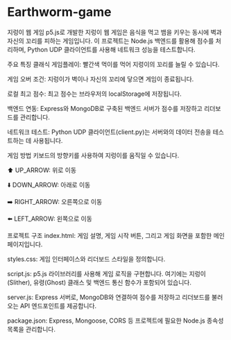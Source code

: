 # Earthworm-game

지렁이 웹 게임 
p5.js로 개발한 지렁이 웹 게임은 음식을 먹고 뱀을 키우는 동시에 벽과 자신의 꼬리를 피하는 게임입니다. 이 프로젝트는 Node.js 백엔드를 활용해 점수를 처리하며, Python UDP 클라이언트를 사용해 네트워크 성능을 테스트합니다.

주요 특징
클래식 게임플레이: 빨간색 먹이를 먹어 지렁이의 꼬리를 늘릴 수 있습니다.

게임 오버 조건: 지렁이가 벽이나 자신의 꼬리에 닿으면 게임이 종료됩니다.

로컬 최고 점수: 최고 점수는 브라우저의 localStorage에 저장됩니다.

백엔드 연동: Express와 MongoDB로 구축된 백엔드 서버가 점수를 저장하고 리더보드를 관리합니다.

네트워크 테스트: Python UDP 클라이언트(client.py)는 서버와의 데이터 전송을 테스트하는 데 사용됩니다.

게임 방법
키보드의 방향키를 사용하여 지렁이를 움직일 수 있습니다.

⬆️ UP_ARROW: 위로 이동

⬇️ DOWN_ARROW: 아래로 이동

➡️ RIGHT_ARROW: 오른쪽으로 이동

⬅️ LEFT_ARROW: 왼쪽으로 이동

프로젝트 구조
index.html: 게임 설명, 게임 시작 버튼, 그리고 게임 화면을 포함한 메인 페이지입니다.

styles.css: 게임 인터페이스와 리더보드 스타일을 정의합니다.

script.js: p5.js 라이브러리를 사용해 게임 로직을 구현합니다. 여기에는 지렁이(Slither), 유령(Ghost) 클래스 및 백엔드 통신 함수가 포함되어 있습니다.

server.js: Express 서버로, MongoDB와 연결하여 점수를 저장하고 리더보드를 불러오는 API 엔드포인트를 제공합니다.

package.json: Express, Mongoose, CORS 등 프로젝트에 필요한 Node.js 종속성 목록을 관리합니다.
